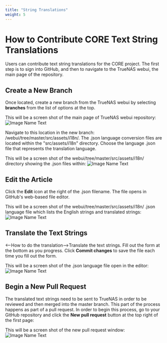 ```yaml
---
title: "String Translations"
weight: 5
---
```


# How to Contribute CORE Text String Translations

Users can contribute text string translations for the CORE project. The first step is to sign into GitHub, and then to navigate to the TrueNAS webui, the main page of the repository.

## Create a New Branch

Once located, create a new branch from the TrueNAS webui by selecting **branches** from the list of options at the top.

This will be a screen shot of the main page of TrueNAS webui repository:
![Image Name Text](/images/CORE/13.0/imagename.png "Image Name Text")

Navigate to this location in the new branch: /webui/tree/master/src/assets/i18n/. The .json language conversion files are located within the "src/assets/i18n" directory. Choose the language .json file that represents the translation language.

This will be a screen shot of the webui/tree/master/src/assets/i18n/ directory showing the .json files within:
![Image Name Text](/images/CORE/13.0/imagename.png "Image Name Text")

## Edit the Article

Click the <i class="fa fa-pencil" aria-hidden="true" title="Pencil"></i> **Edit** icon at the right of the .json filename. The file opens in GitHub's web-based file editor.

This will be a screen shot of the webui/tree/master/src/assets/i18n/ .json language file which lists the English strings and translated strings:
![Image Name Text](/images/CORE/13.0/imagename.png "Image Name Text")

## Translate the Text Strings

<--How to do the translation-->Translate the text strings. Fill out the form at the bottom as you progress. Click **Commit changes** to save the file each time you fill out the form.

This will be a screen shot of the .json language file open in the editor:
![Image Name Text](/images/CORE/13.0/imagename.png "Image Name Text")

## Begin a New Pull Request

The translated text strings need to be sent to TrueNAS in order to be reviewed and then merged into the master branch. This part of the process happens as part of a pull request. In order to begin this process, go to your GitHub repository and click the **New pull request** button at the top right of the first page:

This will be a screen shot of the new pull request window:
![Image Name Text](/images/CORE/13.0/imagename.png "Image Name Text")



